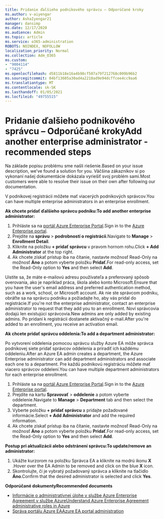 ```yaml
---
title: Pridanie ďalšieho podnikového správcu – Odporúčané kroky
ms.author: v-aiyengar
author: AshaIyengar21
manager: dansimp
ms.date: 12/17/2020
ms.audience: Admin
ms.topic: article
ms.service: o365-administration
ROBOTS: NOINDEX, NOFOLLOW
localization_priority: Normal
ms.collection: Adm_O365
ms.custom:
- "9004114"
- "7425"
ms.openlocfilehash: d5811b18e16a4b98cf507a79f212768c009b96b2
ms.sourcegitcommit: 04bf13605a30ad4a2218ad9e94dcffcee4cc9aa6
ms.translationtype: MT
ms.contentlocale: sk-SK
ms.lasthandoff: 01/05/2021
ms.locfileid: "49755515"
---
```

# <a name="add-another-enterprise-administrator---recommended-steps"></a><span data-ttu-id="3f20d-102">Pridanie ďalšieho podnikového správcu – Odporúčané kroky</span><span class="sxs-lookup"><span data-stu-id="3f20d-102">Add another enterprise administrator - recommended steps</span></span>

<span data-ttu-id="3f20d-103">Na základe popisu problému sme našli riešenie.</span><span class="sxs-lookup"><span data-stu-id="3f20d-103">Based on your issue description, we’ve found a solution for you.</span></span> <span data-ttu-id="3f20d-104">Väčšina zákazníkov si po vykonaní našej dokumentácie dokázala vyriešiť svoj problém sami.</span><span class="sxs-lookup"><span data-stu-id="3f20d-104">Most customers were able to resolve their issue on their own after following our documentation.</span></span>

<span data-ttu-id="3f20d-105">V podnikovej registrácii môžete mať viacerých podnikových správcov.</span><span class="sxs-lookup"><span data-stu-id="3f20d-105">You can have multiple enterprise administrators in an enterprise enrollment.</span></span>

<span data-ttu-id="3f20d-106">**Ak chcete pridať ďalšieho správcu podniku:**</span><span class="sxs-lookup"><span data-stu-id="3f20d-106">**To add another enterprise administrator:**</span></span>

1. <span data-ttu-id="3f20d-107">Prihláste sa na [portál Azure Enterprise Portal](https://ea.azure.com/).</span><span class="sxs-lookup"><span data-stu-id="3f20d-107">Sign in to the [Azure Enterprise portal](https://ea.azure.com/).</span></span>
1. <span data-ttu-id="3f20d-108">Prejdite na **správu**  >  **podrobností o registrácii**.</span><span class="sxs-lookup"><span data-stu-id="3f20d-108">Navigate to **Manage** > **Enrollment Detail**.</span></span>
1. <span data-ttu-id="3f20d-109">Kliknite na položku **+ pridať správcu** v pravom hornom rohu.</span><span class="sxs-lookup"><span data-stu-id="3f20d-109">Click **+ Add Administrator** at the top right.</span></span>
1. <span data-ttu-id="3f20d-110">Ak chcete získať prístup iba na čítanie, nastavte možnosť Read-Only na možnosť **Áno** a potom vyberte položku **Pridať**.</span><span class="sxs-lookup"><span data-stu-id="3f20d-110">For read-only access, set the Read-Only option to **Yes** and then select **Add**.</span></span>

<span data-ttu-id="3f20d-111">Uistite sa, že máte e-mailovú adresu používateľa a preferovaný spôsob overovania, ako je napríklad práca, škola alebo konto Microsoft.</span><span class="sxs-lookup"><span data-stu-id="3f20d-111">Ensure that you have the user's email address and preferred authentication method, such as a work, school, or Microsoft account.</span></span> <span data-ttu-id="3f20d-112">Ak nie ste správcom podniku, obráťte sa na správcu podniku a požiadajte ho, aby vás pridal do registrácie.</span><span class="sxs-lookup"><span data-stu-id="3f20d-112">If you're not the enterprise administrator, contact an enterprise administrator to request that they add you to an enrollment.</span></span> <span data-ttu-id="3f20d-113">Noví správcovia dodajú len existujúci správcovia.</span><span class="sxs-lookup"><span data-stu-id="3f20d-113">New admins are only added by existing admins.</span></span> <span data-ttu-id="3f20d-114">Po pridaní k registrácii dostanete aktivačný e-mail.</span><span class="sxs-lookup"><span data-stu-id="3f20d-114">After you're added to an enrollment, you receive an activation email.</span></span>

<span data-ttu-id="3f20d-115">**Ak chcete pridať správcu oddelenia:**</span><span class="sxs-lookup"><span data-stu-id="3f20d-115">**To add a department administrator:**</span></span>

<span data-ttu-id="3f20d-116">Po vytvorení oddelenia pomocou správcu služby Azure EA môže správca podnikovej siete pridať správcov oddelenia a priradiť ich každému oddeleniu.</span><span class="sxs-lookup"><span data-stu-id="3f20d-116">After an Azure EA admin creates a department, the Azure Enterprise administrator can add department administrators and associate each one to a department.</span></span> <span data-ttu-id="3f20d-117">Pre každú podnikovú registráciu môžete mať viacero správcov oddelení.</span><span class="sxs-lookup"><span data-stu-id="3f20d-117">You can have multiple department administrators for each enterprise enrollment.</span></span>

1. <span data-ttu-id="3f20d-118">Prihláste sa na [portál Azure Enterprise Portal](https://ea.azure.com/).</span><span class="sxs-lookup"><span data-stu-id="3f20d-118">Sign in to the [Azure Enterprise portal](https://ea.azure.com/).</span></span>
1. <span data-ttu-id="3f20d-119">Prejdite na kartu **Spravovať**  >  **oddelenie** a potom vyberte oddelenie.</span><span class="sxs-lookup"><span data-stu-id="3f20d-119">Navigate to **Manage** > **Department** tab and then select the department.</span></span>
1. <span data-ttu-id="3f20d-120">Vyberte položku **+ pridať správcu** a pridajte požadované informácie.</span><span class="sxs-lookup"><span data-stu-id="3f20d-120">Select **+ Add Administrator** and add the required information.</span></span>
1. <span data-ttu-id="3f20d-121">Ak chcete získať prístup iba na čítanie, nastavte možnosť Read-Only na možnosť **Áno** a potom vyberte položku **Pridať**.</span><span class="sxs-lookup"><span data-stu-id="3f20d-121">For read-only access, set the Read-Only option to **Yes** and then select **Add**.</span></span>

<span data-ttu-id="3f20d-122">**Postup pri aktualizácii alebo odstránení správcu:**</span><span class="sxs-lookup"><span data-stu-id="3f20d-122">**To update/remove an administrator:**</span></span>

1. <span data-ttu-id="3f20d-123">Ukážte kurzorom na položku Správca EA a kliknite na modrú ikonu **X** .</span><span class="sxs-lookup"><span data-stu-id="3f20d-123">Hover over the EA Admin to be removed and click on the blue **X** icon.</span></span>
1. <span data-ttu-id="3f20d-124">Skontrolujte, či je vybratý požadovaný správca a kliknite na tlačidlo **Áno**.</span><span class="sxs-lookup"><span data-stu-id="3f20d-124">Confirm that the desired administrator is selected and click **Yes**.</span></span>

<span data-ttu-id="3f20d-125">**Odporúčané dokumenty**</span><span class="sxs-lookup"><span data-stu-id="3f20d-125">**Recommended documents**</span></span>

- [<span data-ttu-id="3f20d-126">Informácie o administratívnej úlohe v službe Azure Enterprise Agreement v službe Azure</span><span class="sxs-lookup"><span data-stu-id="3f20d-126">Understand Azure Enterprise Agreement administrative roles in Azure</span></span>](https://docs.microsoft.com/azure/billing/billing-understand-ea-roles)
- [<span data-ttu-id="3f20d-127">Správa portálu Azure EA</span><span class="sxs-lookup"><span data-stu-id="3f20d-127">Azure EA portal administration</span></span>](https://docs.microsoft.com/azure/billing/billing-ea-portal-administration)
